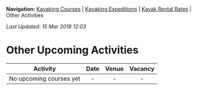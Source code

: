 **Navigation:** [Kayaking Courses](index) &#124; [Kayaking Expeditions](expedition) &#124; [Kayak Rental Rates](rental) &#124; Other Activities

_Last Updated: 15 Mar 2018 12:03_
# Other Upcoming Activities

Activity | Date | Venue | Vacancy
:---:|:---:|:---:|:---:
No upcoming courses yet|-|-|-

